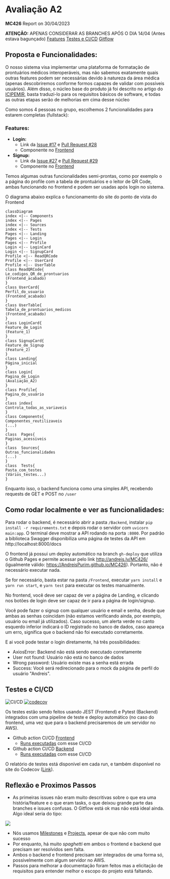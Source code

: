 
# Avaliação A2
**MC426** Report on 30/04/2023

**ATENÇÃO:** APENAS CONSIDERAR AS BRANCHES APÓS O DIA 14/04 (Antes estava bagunçado)
[Features](#Features)
[Testes e CI/CD](#CI/CD)
[Gitflow](https://github.com/AndreisPurim/MC426/network)

## Proposta e Funcionalidades:
O nosso sistema visa implementar uma plataforma de formatação de prontuários médicos interoperáveis, mas não sabemos exatamente quais outras features podem ser necessárias devido à natureza da área médica (apenas descobriremos conforme formos capazes de validar com possíveis usuários). Além disso, o núcleo base do produto já foi descrito no artigo do [ICIPEMIR](https://pubmed.ncbi.nlm.nih.gov/34042778/), basta traduzi-lo para os requisitos básicos de software, e todas as outras etapas serão de melhorias em cima desse núcleo

Como somos 4 pessoas no grupo, escolhemos 2 funcionalidades para estarem completas (fullstack):

### Features:

- **Login:**
	- Link da [Issue #17](https://github.com/AndreisPurim/MC426/issues/28) e [Pull Request #28](https://github.com/AndreisPurim/MC426/pull/27)
	-  Componente no [Frontend](https://github.com/AndreisPurim/MC426/blob/main/Frontend/src/Pages/Login/LoginCard.tsx)
- **Signup:**
	- Link da [Issue #27](https://github.com/AndreisPurim/MC426/issues/27) e [Pull Request #29](https://github.com/AndreisPurim/MC426/pull/29)
	-  Componente no [Frontend](https://github.com/AndreisPurim/MC426/blob/main/Frontend/src/Pages/Login/SignupCard.tsx)

Temos algumas outras funcionalidades semi-prontas, como por exemplo o a página do profile com a tabela de prontuários e o leitor de QR Code, ambas funcionando no frontend e podem ser usadas após login no sistema.

O diagrama abaixo explica o funcionamento do site do ponto de vista do Frontend
```mermaid
classDiagram
index <|-- Components
index <|-- Pages
index <|-- Sources
index <|-- Tests
Pages <|-- Landing
Pages <|-- Login
Pages <|-- Profile
Login <|-- LoginCard
Login <|-- SignupCard
Profile <|-- ReadQRCode
Profile <|-- UserCard
Profile <|-- UserTable
class ReadQRCode{
Le_codigos_QR_de_prontuarios
(Frontend_acabado)
}
class UserCard{
Perfil_do_usuario
(Frontend_acabado)
}
class UserTable{
Tabela_de_prontuarios_medicos
(Frontend_acabado)
}
class LoginCard{
Feature_de_Login
(Feature_1)
}
class SignupCard{
Feature_de_Signup
(Feature_2)
}
class Landing{
Página_inicial
}
class Login{
Pagina_de_Login
(Avaliação_A2)
}
class Profile{
Pagina_do_usuário
}
class index{
Controla_todas_as_variaveis
}
class Components{
Componentes_reutilizaveis
(...)
}
class  Pages{
Paginas_acessiveis
}
class  Sources{
Outras_funcionalidades
(...)
}
class  Tests{
Pasta_com_testes
(Vários_testes...)
}
```
Enquanto isso, o backend funciona como uma simples API, recebendo requests de GET e POST no ```/user```

## Como rodar localmente e ver as funcionalidades:
 
Para rodar o backend, é necessário abrir a pasta ```/Backend```, instalar ```pip install -r requirements.txt``` e depois rodar o servidor com ```uvicorn main:app```. O terminal deve mostrar a API rodando na porta ```:8000```. Por padrão a biblioteca Swagger disponibiliza uma página de testes da API em http://localhost:8000/docs
 
O frontend já possui um deploy automático na branch ```gh-deploy``` que utiliza o Github Pages e permite acessar pelo link http://andreis.lv/MC426/ (igualmente válido: https://AndreisPurim.github.io/MC426). Portanto, não é necessário executar nada.

Se for necessário, basta estar na pasta ```/Frontend```, executar ```yarn install``` e ```yarn run start```, e ```yarn test``` para executar os testes manualmente.

No frontend, você deve ser capaz de ver a página de Landing, e clicando nos botões de login deve ser capaz de ir para a página de login/signup.

Você pode fazer o signup com qualquer usuário e email e senha, desde que ambas as senhas coincidam (não estamos verificando ainda, por exemplo, usuário ou email já utilizados). Caso sucesso, um alerta verde no canto esquerdo inferior indicará o ID registrado no banco de dados, caso apareça um erro, significa que o backend não foi executado corretamente.

E ai você pode testar o login diretamente, há três possibilidades:

- AxiosError: Backend não está sendo executado corretamente
- User not found: Usuário não está no banco de dados
- Wrong password: Usuário existe mas a senha está errada
- Success: Você será redirecionado para o mock da página de perfil do usuário "Andreis".
 
## Testes e CI/CD

![CI/CD](https://github.com/AndreisPurim/MC426/workflows/CI/CD/badge.svg) [![codecov](https://codecov.io/gh/AndreisPurim/MC426/branch/main/graph/badge.svg)](https://codecov.io/gh/AndreisPurim/MC426/branch/main)

Os testes estão sendo feitos usando JEST (Frontend) e Pytest (Backend) integrados com uma pipeline de teste e deploy automático (no caso do frontend, uma vez que para o backend precisaremos de um servidor no AWS). 

- Github action CI/CD [Frontend](https://github.com/AndreisPurim/MC426/blob/main/.github/workflows/cicd.yml) 
	- [Runs executadas](https://github.com/AndreisPurim/MC426/actions/workflows/cicd.yml) com esse CI/CD
- Github action CI/CD [Backend](https://github.com/AndreisPurim/MC426/blob/main/.github/workflows/backend_cicd.yml)
	- [Runs executadas](https://github.com/AndreisPurim/MC426/actions/workflows/backend_cicd.yml) com esse CI/CD

O relatório de testes está disponível em cada run, e também disponível no site do Codecov ([Link](https://app.codecov.io/gh/AndreisPurim/MC426)).

## Reflexão e Proximos Passos

- As primeiras issues não eram muito descritivas sobre o que era uma história/feature e o que eram tasks, o que deixou grande parte das branches e issues confusas. O Gitflow está ok mas não está ideal ainda. Algo ideal seria do tipo:

![](https://kroki.io/mermaid/svg/eNqVUEEOgDAIu_uKxc_4Dpy4LTpnGPP9Gj0IusTIiZSWUlzgjmD1jTnKphgDP9ueYLHeDLjhnNZr6tFOqbAGT4lpIQ-tFI4IXAi1UIEvL4Y8af6NiBs_lv0XRySHFXcZ8-JUQ0UIi-C8nyPaHdssdL0)

- Nós usamos [Milestones](https://github.com/AndreisPurim/MC426/milestones) e [Projects](https://github.com/users/AndreisPurim/projects/1), apesar de que não com muito sucesso
- Por enquanto, há muito _spaghetti_ em ambos o frontend e backend que precisam ser resolvidos sem falta.
- Ambos o backend e frontend precisam ser integrados de uma forma só, possivelmente com algum servidor no AWS.
- Passos para melhorar a documentação foram feitos mas a elicitação de requisitos para entender melhor o escopo do projeto está faltando.





